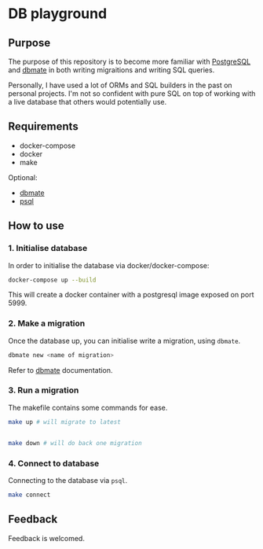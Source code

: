 # DB playground

## Purpose

The purpose of this repository is to become more familiar with [PostgreSQL](https://www.postgresql.org/) and [dbmate](https://github.com/amacneil/dbmate) in both writing migraitions and writing SQL queries.

Personally, I have used a lot of ORMs and SQL builders in the past on personal projects. I'm not so confident with pure SQL on top of working with a live database that others would potentially use.

## Requirements

- docker-compose
- docker
- make

Optional:

- [dbmate](https://github.com/amacneil/dbmate)
- [psql](https://www.postgresql.org/docs/current/app-psql.html)

## How to use

### 1. Initialise database

In order to initialise the database via docker/docker-compose:

```sh
docker-compose up --build
```

This will create a docker container with a postgresql image exposed on port 5999.

### 2. Make a migration

Once the database up, you can initialise write a migration, using `dbmate`.

```sh
dbmate new <name of migration>
```

Refer to [dbmate](https://github.com/amacneil/dbmate) documentation.

### 3. Run a migration

The makefile contains some commands for ease.

```sh
make up # will migrate to latest


make down # will do back one migration
```

### 4. Connect to database

Connecting to the database via `psql`.

```sh
make connect
```

## Feedback

Feedback is welcomed.
